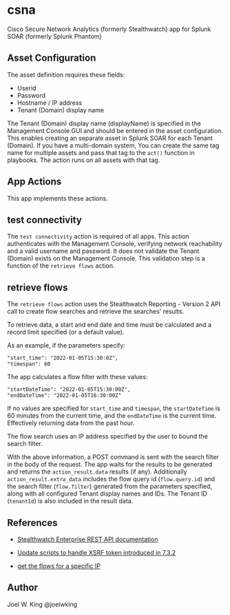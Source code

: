 # csna
Cisco Secure Network Analytics (formerly Stealthwatch) app for Splunk SOAR (formerly Splunk Phantom)

Asset Configuration
-------------------
The asset definition requires these fields:

 * Userid
 * Password
 * Hostname / IP address
 * Tenant (Domain) display name

The Tenant (Domain) display name (displayName) is specified in the Management Console GUI and should be entered in the asset configuration. This enables creating an separate asset in Splunk SOAR for each Tenant (Domain). If you have a multi-domain system, You can create the same tag name for multiple assets and pass that tag to the `act()` function in playbooks. The action runs on all assets with that tag. 

App Actions
-----------
This app implements these actions.

test connectivity
-----------------
The `test connectivity` action is required of all apps. This action authenticates with the Management Console, verifying network reachability and a valid username and password. It does not validate the Tenant (Domain) exists on the Management Console. This validation step is a function of the `retrieve flows` action.

retrieve flows
---------------
The `retrieve flows` action uses the Stealthwatch Reporting - Version 2 API call to create flow searches and retrieve the searches' results. 

To retrieve data, a start and end date and time must be calculated and a record limit specified (or a default value). 

As an example, if the parameters specify:

 ``` 
 "start_time": "2022-01-05T15:30:0Z",
 "timespan": 60
 ```
The app calculates a flow filter with these values:

 ```
 "startDateTime": "2022-01-05T15:30:00Z",
 "endDateTime": "2022-01-05T16:30:00Z"
 ```

 If no values are specified for `start_time` and `timespan`, the `startDateTime` is 60 minutes from the current time, and the `endDateTime` is the current time. Effectively returning data from the past hour.

The flow search uses an IP address specified by the user to bound the search filter.

With the above information, a POST command is sent with the search filter in the body of the request. The app waits for the results to be generated and returns the `action_result.data` results (if any). Additionally `action_result.extra_data` includes the flow query id (`flow.query.id`) and the search filter (`flow.filter`) generated from the parameters specified, along with all configured Tenant display names and IDs. The Tenant ID (`tenantId`) is also included in the result data. 

References
----------
 * [Stealthwatch Enterprise REST API documentation](https://developer.cisco.com/docs/stealthwatch/)

* [Update scripts to handle XSRF token introduced in 7.3.2](https://github.com/CiscoDevNet/stealthwatch-enterprise-sample-scripts/tree/handle-csrf-token/python)

* [get the flows for a specific IP](https://github.com/CiscoDevNet/stealthwatch-enterprise-sample-scripts/blob/master/python/get_flows.py)

Author
------
Joel W. King @joelwking
